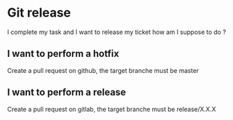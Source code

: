 # Git release

I complete my task and I want to release my ticket how am I suppose to do ?

## I want to perform a hotfix

Create a pull request on github, the target branche must be master

## I want to perform a release

Create a pull request on gitlab, the target branche must be release/X.X.X
